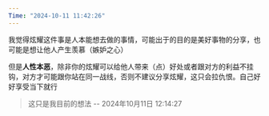 ```yaml
---
Time: "2024-10-11 11:42:26"
---
```

我觉得炫耀这件事是人本能想去做的事情，可能出于的目的是美好事物的分享，也可能是想让他人产生羡慕（嫉妒之心）

但是**人性本恶**，除非你的炫耀可以给他人带来（点）好处或者跟对方的利益不挂钩，对方才可能跟你站在同一战线，否则不建议分享炫耀，这只会拉仇恨。自己好好享受当下就行

> 这只是我目前的想法 -- 2024年10月11日 12:14:27